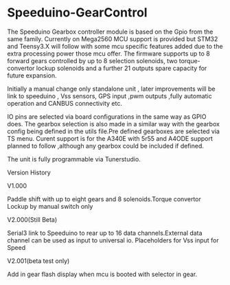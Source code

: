 # Speeduino-GearControl
The Speeduino Gearbox controller module is based on the Gpio from the same family.
Currently on Mega2560 MCU support is provided but STM32 and Teensy3.X will follow with some mcu specific features added due to the extra processing power those mcu offer. 
The firmware supports up to 8 forward gears controlled by up to 8 selection solenoids, two torque-convertor lockup solenoids and a further 21 outputs spare capacity for future expansion.

Initially a manual change only standalone unit , later improvements will be link to speeduino , Vss sensors, GPS input ,pwm outputs ,fully automatic operation and CANBUS connectivity etc.

IO pins are selected via board configurations in the same way as GPIO does. 
The gearbox selection is also made in a similar way with the gearbox config being defined in the utils file.Pre defined gearboxes are selected via TS menu. Curent support is for the A340E with 5r55 and A4ODE support planned to follow ,although any gearbox could be included if defined.

The unit is fully programmable via Tunerstudio.

Version History

V1.000

Paddle shift with up to eight gears and 8 solenoids.Torque convertor Lockup by manual switch only 

V2.000(Still Beta)

Serial3 link to Speeduino to rear up to 16 data channels.External data channel can be used as input to universal io.
Placeholders for Vss input for Speed

V2.001(beta test only)

Add in gear flash display when mcu is booted with selector in gear.
